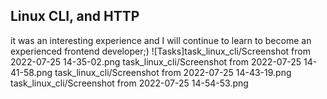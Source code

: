  ## Linux CLI, and HTTP
 it was an interesting experience and I will continue to learn to become an experienced frontend developer;)
![Tasks]task_linux_cli/Screenshot from 2022-07-25 14-35-02.png
task_linux_cli/Screenshot from 2022-07-25 14-41-58.png
task_linux_cli/Screenshot from 2022-07-25 14-43-19.png
task_linux_cli/Screenshot from 2022-07-25 14-54-53.png